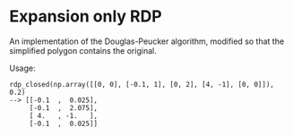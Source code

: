# Expansion only RDP
An implementation of the Douglas-Peucker algorithm, modified so that the simplified polygon contains the original.

Usage:

    rdp_closed(np.array([[0, 0], [-0.1, 1], [0, 2], [4, -1], [0, 0]]), 0.2)
    --> [[-0.1  ,  0.025],
         [-0.1  ,  2.075],
         [ 4.   , -1.   ],
         [-0.1  ,  0.025]]
         
